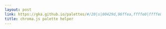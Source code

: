 ```yaml
---
layout: post
link: https://gka.github.io/palettes/#/20|s|00429d,96ffea,ffffe0|ffffe0,ff005e,93003a|1|1
title: chroma.js palette helper
---
```


